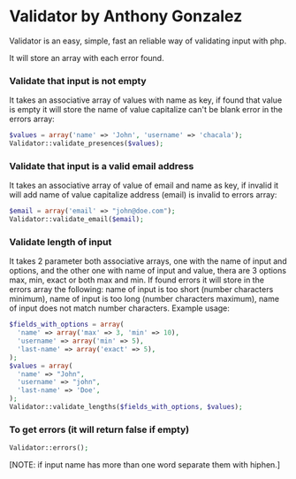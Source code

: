 # Validator by Anthony Gonzalez

Validator is an easy, simple, fast an reliable way of validating input with php.

It will store an array with each error found.

### Validate that input is not empty

It takes an associative array of values with name as key, if found that value is empty it will store the name of value capitalize can't be blank error in the errors array:

```php
$values = array('name' => 'John', 'username' => 'chacala');
Validator::validate_presences($values);
```

### Validate that input is a valid email address

It takes an associative array of value of email and name as key, if invalid it will add name of value capitalize address (email) is invalid to errors array:

```php
$email = array('email' => "john@doe.com");
Validator::validate_email($email);
```

### Validate length of input

It takes 2 parameter both associative arrays, one with the name of input and options, and the other one with name of input and value, thera are 3 options max, min, exact or both max and min. If found errors it will store in the errors array the following: name of input is too short (number characters minimum), name of input is too long (number characters maximum), name of input does not match number characters. Example usage:

```php
$fields_with_options = array(
  'name' => array('max' => 3, 'min' => 10), 
  'username' => array('min' => 5),
  'last-name' => array('exact' => 5),
);
$values = array(
  'name' => "John", 
  'username' => "john", 
  'last-name' => 'Doe',
);
Validator::validate_lengths($fields_with_options, $values); 
```

### To get errors (it will return false if empty)

```php
Validator::errors();
```

[NOTE: if input name has more than one word separate them with hiphen.]
